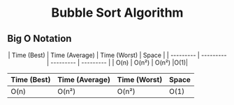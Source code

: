 <h1 align = center>Bubble Sort Algorithm</h1>

<h2>Big O Notation</h2>

<p align = center>
| Time (Best) | Time (Average)  | Time (Worst) | Space |
| --------- | --------- | --------- | --------- |
|  O(n)      | O(n²)       | O(n²)   |O(1)|

</p>

| Time (Best) | Time (Average)  | Time (Worst) | Space |
| --------- | --------- | --------- | --------- |
|  O(n)      | O(n²)       | O(n²)   |O(1)|
